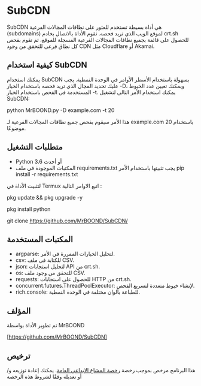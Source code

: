 # SubCDN

SubCDN هي أداة بسيطة تستخدم للعثور على نطاقات المجالات الفرعية (subdomains) لموقع الويب الذي تريد فحصه. تقوم الأداة بالاتصال بخادم crt.sh للحصول على قائمة بجميع نطاقات المجالات الفرعية المسجلة للموقع، ثم تقوم بفحص كل نطاق فرعي للتحقق من وجود CDN مثل Cloudflare أو Akamai.

## كيفية استخدام SubCDN

يمكنك استخدام SubCDN بسهولة باستخدام الأسطر الأوامر في الوحدة النمطية. يجب عليك تحديد المجال الذي تريد فحصه باستخدام الخيار -D، ويمكنك تعيين عدد الخيوط المستخدمة في الفحص باستخدام الخيار -t. يمكنك استخدام الأمر التالي لتشغيل SubCDN:


python MrBOOND.py -D example.com -t 20


هذا الأمر سيقوم بفحص جميع نطاقات المجالات الفرعية لـ example.com باستخدام 20 موضوعًا.

## متطلبات التشغيل

- Python 3.6 أو أحدث
- المكتبات الموجودة في ملف requirements.txt يجب تثبيتها باستخدام الأمر pip install -r requirements.txt
 
لتثبيت الأداة في Termux  اتبع الاوامر التالية :


pkg update && pkg upgrade -y

pkg install python 

git clone https://github.com/MrBOOND/SubCDN/

## المكتبات المستخدمة

- argparse: لتحليل الخيارات الممررة في الأمر.
- csv: للكتابة في ملف CSV.
- json: لتحليل استجابات API من crt.sh.
- os: للتحقق من وجود ملف CSV.
- requests: للحصول على استجابات HTTP من crt.sh.
- concurrent.futures.ThreadPoolExecutor: لإنشاء خيوط متعددة لتسريع الفحص.
- rich.console: للطباعة بألوان مختلفة في الوحدة النمطية.



## المؤلف

تم تطوير الأداة بواسطة MrBOOND 

[https://github.com/MrBOOND/SubCDN]

## ترخيص

هذا البرنامج مرخص بموجب رخصة [رخصة المشاع الإبداعي العامة](https://creativecommons.org/licenses/by/4.0/). يمكنك إعادة توزيعه و/أو تعديله وفقًا لشروط هذه الرخصة
